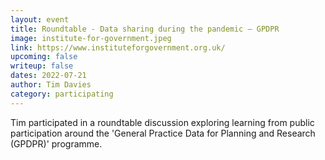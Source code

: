 ```yaml
---
layout: event
title: Roundtable - Data sharing during the pandemic – GPDPR
image: institute-for-government.jpeg
link: https://www.instituteforgovernment.org.uk/
upcoming: false
writeup: false
dates: 2022-07-21
author: Tim Davies
category: participating
---
```


Tim participated in a roundtable discussion exploring learning from public participation around the 'General Practice Data for Planning and Research (GPDPR)' programme.

<!--more-->

 